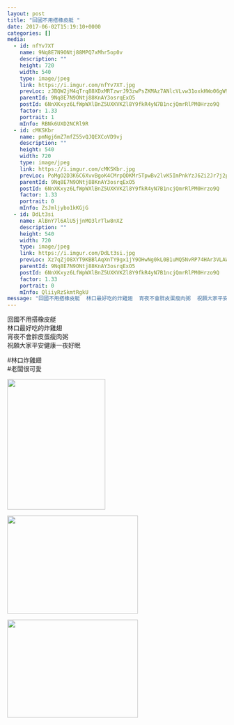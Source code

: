 ```yaml
---
layout: post
title: "回國不用搭橡皮艇 " 
date: 2017-06-02T15:19:10+0000 
categories: [] 
media:
  - id: nfYv7XT
    name: 9Nq8E7N9ONtj88MPQ7xMhr5op0v
    description: ""   
    height: 720
    width: 540
    type: image/jpeg
    link: https://i.imgur.com/nfYv7XT.jpg
    prevLoc: zJBQW2jM4qTrq88XDxMRTzwrJ93zwPsZKMAz7ANlcVLvw31oxkHWo06gW9WZFR7L582x1qu68m7KOYxnTp45RZV3LwUw1ppAZD03F7W3qAZkNLIJm4YNlKpNirxZkkqK1vtZJz0GRwRltENGlP8ZEXSx7qB896OZSXGRkXo0Eyu3RRmE1MP9UlVwLzzZQQiygr9GnXqOHr2M7Q9J6wHlyA5O28JACY8E4j8BVrsmpVlYJ8w7f5yBrp9p4jHPoK8jKwOMfEw
    parentId: 9Nq8E7N9ONtj88KnAY3osrqExO5
    postId: 6NnXKxyz6LfWpWXlBnZ5UXKVKZl8Y9fkR4yN7B1ncjQmrRlPM0Hrzo9Q
    factor: 1.33
    portrait: 1
    mInfo: RBNk6UXD2NCRl9R
  - id: cMKSKbr
    name: pmNgj6mZ7mfZ55vQJQEXCoVD9vj
    description: ""   
    height: 540
    width: 720
    type: image/jpeg
    link: https://i.imgur.com/cMKSKbr.jpg
    prevLoc: PoMgO2D3K6C6XvvBgoK4CMrpQOKMr5TpwBv2lvK5ImPnkYzJ6Zi2Jr7j2p28ulpNWpY16xFMNRWr0ylpCrYmBGQGM5CE09YPZw4mukEwWpGr15izgANoPpxNUgzok34r96TnkAA5qn0JulZ384N9pRhBXRkAXoXZIryL2rmO51IkYYoZ0yVAtk7BO55mWjHYp35PNzOEiP3PvwoZ4vI2Op7GOyEySLlQPoZpmxTlpzl8ZrzqCjQo7GBGwMiE48EvlkNwSDw
    parentId: 9Nq8E7N9ONtj88KnAY3osrqExO5
    postId: 6NnXKxyz6LfWpWXlBnZ5UXKVKZl8Y9fkR4yN7B1ncjQmrRlPM0Hrzo9Q
    factor: 1.33
    portrait: 0
    mInfo: ZsJmljybo1kKGjG
  - id: DdLt3si
    name: AlBnY7l6AlU5jjnMO3lrTlw8nXZ
    description: ""   
    height: 540
    width: 720
    type: image/jpeg
    link: https://i.imgur.com/DdLt3si.jpg
    prevLoc: Xz7qZjO8XYT9KBBlAqXnTY9gx1jY9OHwNg0kL0B1uMQ5NvRP74HAr3VLAWAvILnJxnWVOjuRo7A0xzEkF3M7L0z5q9u8AQo2zOgkCvyAOm7nN8TYoZRByk1Ruo0AZj6DQoSRP4Yz0Mo8iv0VXn1P7JU8l1rM0w1MCYW2zYRqEmFNPPDJXlz2FgYMWzz3xRSNP8Yn22kwUYGD0Gr1oNFm3Qj58mVvu50ZGnR38wu3RMVXrPEqfjpX1w27pZHzLKQ4MMpmc5r
    parentId: 9Nq8E7N9ONtj88KnAY3osrqExO5
    postId: 6NnXKxyz6LfWpWXlBnZ5UXKVKZl8Y9fkR4yN7B1ncjQmrRlPM0Hrzo9Q
    factor: 1.33
    portrait: 0
    mInfo: QliiyRzSkmtRgkU
message: "回國不用搭橡皮艇  林口最好吃的炸雞翅  宵夜不會胖皮蛋瘦肉粥  祝願大家平安健康一夜好眠    林口炸雞翅  老闆很可愛"
---
```


回國不用搭橡皮艇  
林口最好吃的炸雞翅  
宵夜不會胖皮蛋瘦肉粥  
祝願大家平安健康一夜好眠  
  
#林口炸雞翅  
#老闆很可愛


[//]: #media:  
<a href="https://i.imgur.com/nfYv7XT.jpg"><img src="https://i.imgur.com/nfYv7XT.jpg" height="300" width="225" /></a> 
  

<a href="https://i.imgur.com/cMKSKbr.jpg"><img src="https://i.imgur.com/cMKSKbr.jpg" height="225" width="300" /></a> 
  

<a href="https://i.imgur.com/DdLt3si.jpg"><img src="https://i.imgur.com/DdLt3si.jpg" height="225" width="300" /></a> 
 
